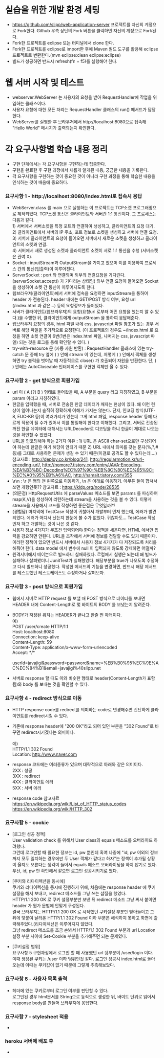 # 실습을 위한 개발 환경 세팅
* https://github.com/slipp/web-application-server 프로젝트를 자신의 계정으로 Fork한다. Github 우측 상단의 Fork 버튼을 클릭하면 자신의 계정으로 Fork된다.
* Fork한 프로젝트를 eclipse 또는 터미널에서 clone 한다.
* Fork한 프로젝트를 eclipse로 import한 후에 Maven 빌드 도구를 활용해 eclipse 프로젝트로 변환한다.(mvn eclipse:clean eclipse:eclipse)
* 빌드가 성공하면 반드시 refresh(fn + f5)를 실행해야 한다.

# 웹 서버 시작 및 테스트
* webserver.WebServer 는 사용자의 요청을 받아 RequestHandler에 작업을 위임하는 클래스이다.
* 사용자 요청에 대한 모든 처리는 RequestHandler 클래스의 run() 메서드가 담당한다.
* WebServer를 실행한 후 브라우저에서 http://localhost:8080으로 접속해 "Hello World" 메시지가 출력되는지 확인한다.

# 각 요구사항별 학습 내용 정리
* 구현 단계에서는 각 요구사항을 구현하는데 집중한다.
* 구현을 완료한 후 구현 과정에서 새롭게 알게된 내용, 궁금한 내용을 기록한다.
* 각 요구사항을 구현하는 것이 중요한 것이 아니라 구현 과정을 통해 학습한 내용을 인식하는 것이 배움에 중요하다.

### 요구사항 1 - http://localhost:8080/index.html로 접속시 응답
* WebServer.class 를 main 으로 실행하는 이 프로젝트는 TCP소켓 프로그래밍으로 제작되었다. TCP소켓 통신은 클라이언트와 서버간 1:1 통신이다. 그 프로세스는 다음과 같다. <br>1) 서버에서 서버소켓을 특정 포트와 연결하여 생성하고, 클라이언트의 요청 대기. <br>2) 클라이언트에서 서버의 IP 주소, 포트 정보로 소켓을 생성하고 서버에 연결 요청. <br>3) 서버에 클라이언트의 요청이 들어오면 서버에서 새로운 소켓을 생성하고 클라이언트의 소켓과 연결. <br>4) 서버에서 새로 생성된 소켓과 클라이언트 소켓이 서로 1:1 통신을 수행 (서버소켓은 관여 X).
* Socket : inputStream과 OutputStream을 가지고 있으며 이를 이용하여 프로세스 간의 통신(입출력)이 이루어진다.
* ServerSocket : port 와 연결되며 외부의 연결요청을 기다린다.(serverSocket.accept() 가 기다리는 상태임) 외부 연결 요청이 들어오면 Socket을 생성하여 소켓 간 통신이 이루어지도록 한다.
* 웹브라우져(클라이언트)에서 서버에 접속을 요청하면 inputStream을 통하여 header 가 전송된다. header 내에는 GET/POST 방식 여부, 요청 url (/index.html 과 같은...) 등의 요청정보가 들어있다.
* 서버가 클라이언트(웹브라우져)의 요청(요청url 로부터 어떤 요청을 했는지 알 수 있다.)을 수행한 뒤, 클라이언트에게 outputStream 을 통하여 응답해준다.
* 웹브라우져 요청의 경우, html 파일 내에 css, javascript 파일 참조가 있는 경우 서버로 해당 파일을 추가적으로 요청한다. (이 프로젝트의 경우도 ~/index.html 로 요청을 하면 소켓 연결이 6번(1번은 index.html 파일, 나머지는 css, javascript 파일) 되는 것을 로그를 통해 확인할 수 있다. )
* try-with-resource 문 (자동 자원 반환) : RequestHandler 클래스에 있는 try-catch 문 중에 try 옆에 ( ) 안에 stream 이 있는데, 저렇게 ( ) 안에서 객체를 생성하면 try 블럭을 벗어날 때 자동적으로 close() 가 호출되어 자원을 반환한다. 단, ( ) 안에는 AutoCloseable 인터페이스를 구현한 객체만 올 수 있다.

### 요구사항 2 - get 방식으로 회원가입
* url 이 ( A )?( B ) 형태로 들어왔을 때, A 부분을 query 라고 지칭하였고, B 부분을 param 이라고 지칭하였다.
* 한글을 입력했을 때, 서버로 전송된 한글 데이터가 깨지는 현상이 있다. 왜 이런 현상이 일어나는지 솔직히 정확하게 이해가 가지는 않는다. 단지, 인코딩 방식(UTF-8, EUC-KR 등)이 여러가지가 있는데 그게 html 파일, response header 등에 다르게 적용이 될 수가 있어서 이를 통일해야 한다고 이해했다. 그리고, 서버로 전송된 깨진 한글 데이터에 대해서는 URLDecoder로 디코딩을 하니 한글이 제대로 나오는 것을 확인할 수 있었다.
* URL을 인코딩해야 하는 2가지 이유 : 1) URL 은 ASCII char-set으로만 구성되어야 하는데 한글은 여기 해당이 안되기 때문 2) URL 내에서 의미를 갖는 문자(%,?,# 등)를 그대로 사용하면 문제가 생길 수 있기 때문(이걸로 공격도 할 수 있다는데....)
참고자료 : http://deploy.co.kr/blog/241, http://regularmotion.kr/url-encoding-url/, http://nomore7.tistory.com/entry/JAVA-Encoding-%EA%B3%BC-Decoding%EC%97%90-%EB%8C%80%ED%95%9C-%EC%A0%95%EB%A6%AC, http://hamait.tistory.com/355
* \r\n : \r 은 행의 맨 왼쪽으로 이동하기, \n 은 아래로 이동하기. 아무튼 둘이 합쳐서 쓰면 개행인듯??
참고자료 : https://kldp.org/node/28535
* (의문점) HttpRequestUtils 에 parseValues 메소드를 보면 params 를 파싱하여 map(K,V)을 생성하여 리턴하는데 stream을 사용하는 것을 볼 수 있다. 이렇게 stream을 사용해서 코드를 작성하면 좋은점은 무엇일까??
* (경험담) 마지막에 TestCase 작성이 귀찮아서 개발부터 먼저 했는데, 에러가 발견되었다. 에러가 어디서 났는지 한눈에 볼 수가 없었다. 귀찮아도... TestCase 작성 먼저 하고 개발하는 것이 나은 것 같다.
* 사용자 정보 4가지가 무조건 입력되어야 한다는 정책을 세운다면, HTML 에서만 입력을 강요하면 안된다. URL을 조작해서 서버에 정보를 전달할 수도 있기 때문이다. 이러한 정책이 있으면 반드시 서버에서 사용자 정보 4가지가 다 저장되도록 처리를 해줘야 한다. data model 에서 변수에 null 이 입력되지 않도록 강제하면 어떨까?
* 원격서버에서 메이븐으로 빌드하니 실패하였다. 로컬에서 실행은 되는데 왜 빌드가 실패하나 살펴봤더니 JunitTest가 실패했었다. 해당부분을 true가 나오도록 수정하고 다시 빌드하니 성공했다. 작성한 메서드의 기능을 변경하면, 반드시 해당 메서드를 테스트했던 테스트케이스도 수정하거나 살펴보자.

### 요구사항 3 - post 방식으로 회원가입
* 웹에서 서버로 HTTP request 를 보낼 때 POST 방식으로 데이터를 보내면 HEADER 내에 Content-Length로 몇 바이트의 BODY 를 보냈는지 알려준다.
* BODY가 저장된 위치는 HEADER가 끝나고 한줄 띈 아래이다.<br>
예)<br>
POST /user/create HTTP/1.1<br>
Host: localhost:8080<br>
Connection: keep-alive<br>
Content-Length: 59<br>
Content-Type: application/x-www-form-urlencoded<br>
Accept: \*/\*<br><br>
userId=javajigi&password=password&name=%EB%B0%95%EC%9E%AC%EC%84%B1&email=javajigi%40slipp.net<br>

* 서버로 response 할 때도 이와 비슷한 형태로 header(Content-Length가 표함됨)와 body 를 보내는 것을 확인할 수 있다.

### 요구사항 4 - redirect 방식으로 이동
* HTTP response code를 redirect를 의미하는 code로 변경해주면 간단하게 클라이언트를 redirect시킬 수 있다.
* 기존에 response header에 "200 OK"라고 되어 있던 부분을 "302 Found"로 바꾸면 redirect시키겠다는 의미이다.<br><br>
예)<br>
HTTP/1.1 302 Found<br>
Location: http://www.naver.com<br>
* response 코드에는 여러종류가 있으며 대략적으로 아래와 같은 의미이다.<br>
2XX : 성공<br>
3XX : redirect <br>
4XX : 클라이언트 에러 <br>
5XX : 서버 에러 <br>

* response code 참고자료 <br>
https://en.wikipedia.org/wiki/List_of_HTTP_status_codes <br> 
https://en.wikipedia.org/wiki/HTTP_302 <br>

### 요구사항 5 - cookie
* [로그인 성공 정책]<br>User validation check 를 위해서 User class의 equals 메소드를 오버라이드 하려했다.<br>그런데 로그인할 때 필요한 정보는 id, pw 뿐인데 혹여 나중에 "id, pw 이외의 정보까지 모두 일치하는 경우에만 두 User 객체가 같다고 하자"는 정책이 추가될 상황이 올지도 모른다는 생각이 들어서 equals 메소드 오버라이딩을 하지 않기로 했다. <br>우선, id, pw 만 확인해서 같으면 로그인 성공시키기로 했다.

* [쿠키와 리다이렉션을 동시에]<br>쿠키와 리다이렉션을 동시에 진행하기 위해, 처음에는 response header 에 쿠키설정을 해서 보내고, redirect 메소드를 그냥 쓰는 삽질을 했었다. <br>HTTP/1.1 200 OK 로 쿠키 설정부분만 보낸 뒤 redirect 메소드 그냥 써서 붙이면 header 가 뭔가 문법에 안맞게 구성된다. <br>결국 브라우져는 HTTP/1.1 200 OK 로 시작했던 쿠키설정 부분만 받아들이고 그 뒤에 덫붙여 날라온 HTTP/1.1 302 Found 이하 부분은 해석하지 못하고 화면에 출력해주었다.(리다이렉션은 이루어지지 않았다.<br> 그냥 redirect 메소드를 조금 손봐서 HTTP/1.1 302 Found 부분과 url Location 설정 부분 사이에 Set-Cookie 부분을 추가해주면 되는 문제였다.

* [쿠키설정 범위]<br>요구사항 5 구현과정에서 로그인 할 때 사용했던 url 뒷부분이 /user/login 이다.<br>이때 생성된 쿠키는 /user 이하 범위인것 같다. 로그인 성공시 index.html로 돌아오는데 이때는 쿠키값이 없기 때문에 그렇게 추측해보았다.

### 요구사항 6 - 사용자 목록 출력
* 헤더에 있는 쿠키로부터 로그인 여부를 판단할 수 있다.<br>로그인된 경우 html문서를 String으로 동적으로 생성한 뒤, 바이트 단위로 읽어서 response body를 만들어 브라우져에 응답한다. 

### 요구사항 7 - stylesheet 적용
*

### heroku 서버에 배포 후
*
